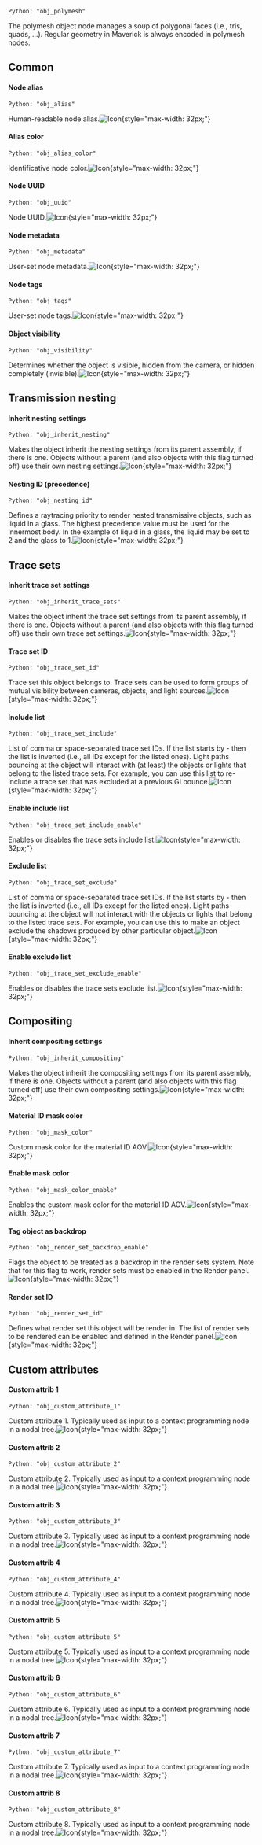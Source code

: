 `Python: "obj_polymesh"`

The polymesh object node manages a soup of polygonal faces (i.e., tris, quads, ...). Regular geometry in Maverick is always encoded in polymesh nodes.
## Common

#### Node alias
`Python: "obj_alias"`

Human-readable node alias.![Icon](obj_polymesh_swatch.png "Icon"){style="max-width: 32px;"}


#### Alias color
`Python: "obj_alias_color"`

Identificative node color.![Icon](obj_polymesh_swatch.png "Icon"){style="max-width: 32px;"}


#### Node UUID
`Python: "obj_uuid"`

Node UUID.![Icon](obj_polymesh_swatch.png "Icon"){style="max-width: 32px;"}


#### Node metadata
`Python: "obj_metadata"`

User-set node metadata.![Icon](obj_polymesh_swatch.png "Icon"){style="max-width: 32px;"}


#### Node tags
`Python: "obj_tags"`

User-set node tags.![Icon](obj_polymesh_swatch.png "Icon"){style="max-width: 32px;"}


#### Object visibility
`Python: "obj_visibility"`

Determines whether the object is visible, hidden from the camera, or hidden completely (invisible).![Icon](obj_polymesh_swatch.png "Icon"){style="max-width: 32px;"}


## Transmission nesting

#### Inherit nesting settings
`Python: "obj_inherit_nesting"`

Makes the object inherit the nesting settings from its parent assembly, if there is one. Objects without a parent (and also objects with this flag turned off) use their own nesting settings.![Icon](obj_polymesh_swatch.png "Icon"){style="max-width: 32px;"}


#### Nesting ID (precedence)
`Python: "obj_nesting_id"`

Defines a raytracing priority to render nested transmissive objects, such as liquid in a glass. The highest precedence value must be used for the innermost body. In the example of liquid in a glass, the liquid may be set to 2 and the glass to 1.![Icon](obj_polymesh_swatch.png "Icon"){style="max-width: 32px;"}


## Trace sets

#### Inherit trace set settings
`Python: "obj_inherit_trace_sets"`

Makes the object inherit the trace set settings from its parent assembly, if there is one. Objects without a parent (and also objects with this flag turned off) use their own trace set settings.![Icon](obj_polymesh_swatch.png "Icon"){style="max-width: 32px;"}


#### Trace set ID
`Python: "obj_trace_set_id"`

Trace set this object belongs to. Trace sets can be used to form groups of mutual visibility between cameras, objects, and light sources.![Icon](obj_polymesh_swatch.png "Icon"){style="max-width: 32px;"}


#### Include list
`Python: "obj_trace_set_include"`

List of comma or space-separated trace set IDs. If the list starts by - then the list is inverted (i.e., all IDs except for the listed ones). Light paths bouncing at the object will interact with (at least) the objects or lights that belong to the listed trace sets. For example, you can use this list to re-include a trace set that was excluded at a previous GI bounce.![Icon](obj_polymesh_swatch.png "Icon"){style="max-width: 32px;"}


#### Enable include list
`Python: "obj_trace_set_include_enable"`

Enables or disables the trace sets include list.![Icon](obj_polymesh_swatch.png "Icon"){style="max-width: 32px;"}


#### Exclude list
`Python: "obj_trace_set_exclude"`

List of comma or space-separated trace set IDs. If the list starts by - then the list is inverted (i.e., all IDs except for the listed ones). Light paths bouncing at the object will not interact with the objects or lights that belong to the listed trace sets. For example, you can use this to make an object exclude the shadows produced by other particular object.![Icon](obj_polymesh_swatch.png "Icon"){style="max-width: 32px;"}


#### Enable exclude list
`Python: "obj_trace_set_exclude_enable"`

Enables or disables the trace sets exclude list.![Icon](obj_polymesh_swatch.png "Icon"){style="max-width: 32px;"}


## Compositing

#### Inherit compositing settings
`Python: "obj_inherit_compositing"`

Makes the object inherit the compositing settings from its parent assembly, if there is one. Objects without a parent (and also objects with this flag turned off) use their own compositing settings.![Icon](obj_polymesh_swatch.png "Icon"){style="max-width: 32px;"}


#### Material ID mask color
`Python: "obj_mask_color"`

Custom mask color for the material ID AOV.![Icon](obj_polymesh_swatch.png "Icon"){style="max-width: 32px;"}


#### Enable mask color
`Python: "obj_mask_color_enable"`

Enables the custom mask color for the material ID AOV.![Icon](obj_polymesh_swatch.png "Icon"){style="max-width: 32px;"}


#### Tag object as backdrop
`Python: "obj_render_set_backdrop_enable"`

Flags the object to be treated as a backdrop in the render sets system. Note that for this flag to work, render sets must be enabled in the Render panel.![Icon](obj_polymesh_swatch.png "Icon"){style="max-width: 32px;"}


#### Render set ID
`Python: "obj_render_set_id"`

Defines what render set this object will be render in. The list of render sets to be rendered can be enabled and defined in the Render panel.![Icon](obj_polymesh_swatch.png "Icon"){style="max-width: 32px;"}


## Custom attributes

#### Custom attrib 1
`Python: "obj_custom_attribute_1"`

Custom attribute 1. Typically used as input to a context programming node in a nodal tree.![Icon](obj_polymesh_swatch.png "Icon"){style="max-width: 32px;"}


#### Custom attrib 2
`Python: "obj_custom_attribute_2"`

Custom attribute 2. Typically used as input to a context programming node in a nodal tree.![Icon](obj_polymesh_swatch.png "Icon"){style="max-width: 32px;"}


#### Custom attrib 3
`Python: "obj_custom_attribute_3"`

Custom attribute 3. Typically used as input to a context programming node in a nodal tree.![Icon](obj_polymesh_swatch.png "Icon"){style="max-width: 32px;"}


#### Custom attrib 4
`Python: "obj_custom_attribute_4"`

Custom attribute 4. Typically used as input to a context programming node in a nodal tree.![Icon](obj_polymesh_swatch.png "Icon"){style="max-width: 32px;"}


#### Custom attrib 5
`Python: "obj_custom_attribute_5"`

Custom attribute 5. Typically used as input to a context programming node in a nodal tree.![Icon](obj_polymesh_swatch.png "Icon"){style="max-width: 32px;"}


#### Custom attrib 6
`Python: "obj_custom_attribute_6"`

Custom attribute 6. Typically used as input to a context programming node in a nodal tree.![Icon](obj_polymesh_swatch.png "Icon"){style="max-width: 32px;"}


#### Custom attrib 7
`Python: "obj_custom_attribute_7"`

Custom attribute 7. Typically used as input to a context programming node in a nodal tree.![Icon](obj_polymesh_swatch.png "Icon"){style="max-width: 32px;"}


#### Custom attrib 8
`Python: "obj_custom_attribute_8"`

Custom attribute 8. Typically used as input to a context programming node in a nodal tree.![Icon](obj_polymesh_swatch.png "Icon"){style="max-width: 32px;"}


